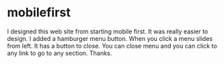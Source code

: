 # mobilefirst
I designed this web site from starting mobile first. It was really easier to design.
I added a hamburger menu button.
When you click a menu slides from left. It has a button to close.
You can close menu and you can click to any link to go to any section.
Thanks.
